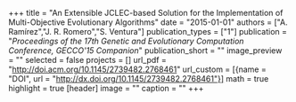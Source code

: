 +++
title = "An Extensible JCLEC-based Solution for the Implementation of Multi-Objective Evolutionary Algorithms"
date = "2015-01-01"
authors = ["A. Ramírez","J. R. Romero","S. Ventura"]
publication_types = ["1"]
publication = "_Proceedings of the 17th Genetic and Evolutionary Computation Conference, GECCO'15 Companion_"
publication_short = ""
image_preview = ""
selected = false
projects = []
url_pdf = "http://doi.acm.org/10.1145/2739482.2768461"
url_custom = [{name = "DOI", url = "http://dx.doi.org/10.1145/2739482.2768461"}]
math = true
highlight = true
[header]
image = ""
caption = ""
+++

